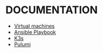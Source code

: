 DOCUMENTATION
=============

- [Virtual machines](doc/vm.md)
- [Ansible Playbook](doc/ansible.md)
- [K3s](doc/k3s.md)
- [Pulumi](doc/pulumi.md)